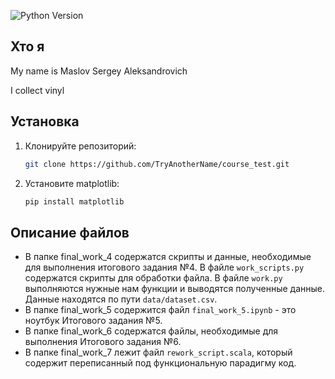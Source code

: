 ![Python Version](https://img.shields.io/badge/python-3.8.10-blue)

## Хто я

My name is Maslov Sergey Aleksandrovich

I collect vinyl

## Установка
1. Клонируйте репозиторий:
    ```bash
    git clone https://github.com/TryAnotherName/course_test.git
    ```
2. Установите matplotlib:
    ```bash
    pip install matplotlib
    ```

## Описание файлов

* В папке final_work_4 содержатся скрипты и данные, необходимые для выполнения итогового задания №4. В файле `work_scripts.py` содержатся скрипты для обработки файла. В файле `work.py` выполняются нужные нам функции и выводятся полученные данные. Данные находятся по пути `data/dataset.csv`.
* В папке final_work_5 содержится файл `final_work_5.ipynb` - это ноутбук Итогового задания №5.
* В папке final_work_6 содержатся файлы, необходимые для выполнения Итогового задания №6.
* В папке final_work_7 лежит файл `rework_script.scala`, который содержит переписанный под функциональную парадигму код.